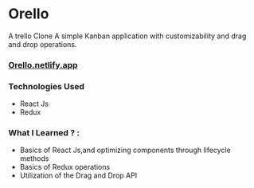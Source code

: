 # Orello 
A trello Clone 
A simple Kanban application with customizability and drag and drop operations.

### [Orello.netlify.app](https://www.orello.netlify.app)

### Technologies Used
- React Js
- Redux

### What I Learned ? :
- Basics of React Js,and optimizing components through lifecycle methods
- Basics of Redux operations
- Utilization of the Drag and Drop API

